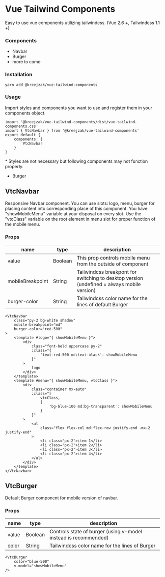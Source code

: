 # Vue Tailwind Components
Easy to use vue components utilizing tailwindcss. (Vue 2.6 +, Tailwindcss 1.1 +)

### Components
- Navbar
- Burger
- more to come

### Installation
```
yarn add @kreejzak/vue-tailwind-components
```

### Usage
Import styles and components you want to use and register them in your components object.
```
import '@kreejzak/vue-tailwind-components/dist/vue-tailwind-components.css'
import { VtcNavbar } from '@kreejzak/vue-tailwind-components'
export default {
    components: {
        VtcNavbar
    }
}
```
\* Styles are not necessary but following components may not function properly:
- Burger

## VtcNavbar
Responsive Navbar component.
You can use slots: logo, menu, burger for placing content into corresponding place of this component.
You have "showMobileMenu" variable at your disposal on every slot.
Use the "vtcClass" variable on the root element in menu slot for proper function of the mobile menu.

### Props
| name | type | description |
|---|---|---|
| value | Boolean | This prop controls mobile menu from the outside of component |
| mobileBreakpoint  | String | Tailwindcss breakpont for switching to desktop version (undefined = always mobile version) |
| burger-color | String | Tailwindcss color name for the lines of default Burger |
```
<VtcNavbar
    class="py-2 bg-white shadow"
    mobile-breakpoint="md"
    burger-color="red-500"
>
    <template #logo="{ showMobileMenu }">
        <div
            class="font-bold uppercase py-2"
            :class="{
                'text-red-500 md:text-black': showMobileMenu
            }"
        >
            logo
        </div>
    </template>
    <template #menu="{ showMobileMenu, vtcClass }">
        <div
            class="container mx-auto"
            :class="[
                vtcClass,
                {
                    'bg-blue-100 md:bg-transparent': showMobileMenu
                }
            ]"
        >
            <ul
                class="flex flex-col md:flex-row justify-end -mx-2 justify-end"
            >
                <li class="px-2">item 1</li>
                <li class="px-2">item 2</li>
                <li class="px-2">item 3</li>
                <li class="px-2">item 4</li>
            </ul>
        </div>
    </template>
</VtcNavbar>
```

## VtcBurger
Default Burger component for mobile version of navbar.

### Props
| name | type | description |
|---|---|---|
| value | Boolean | Controls state of burger (using v-model instead is recommended) |
| color  | String | Tailwindcss color name for the lines of Burger |
```
<VtcBurger
    color="blue-500"
    v-model="showMobileMenu"
/>
```